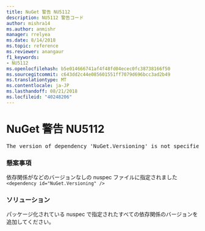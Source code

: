 ```yaml
---
title: NuGet 警告 NU5112
description: NU5112 警告コード
author: mishra14
ms.author: anmishr
manager: rrelyea
ms.date: 8/14/2018
ms.topic: reference
ms.reviewer: anangaur
f1_keywords:
- NU5112
ms.openlocfilehash: b5e014666741af4f48fd04ecec0fc38738166f50
ms.sourcegitcommit: c643dd2c44e085601551ff7079d696bcc3ad2b49
ms.translationtype: MT
ms.contentlocale: ja-JP
ms.lasthandoff: 08/21/2018
ms.locfileid: "40248206"
---
```

# <a name="nuget-warning-nu5112"></a>NuGet 警告 NU5112
<pre>The version of dependency 'NuGet.Versioning' is not specified. Specify the version of dependency and rebuild your package.</pre>

### <a name="issue"></a>懸案事項

依存関係がなどのバージョンなしの nuspec ファイルに指定されました `<dependency id="NuGet.Versioning" />`


### <a name="solution"></a>ソリューション

パッケージ化されている nuspec で指定されたすべての依存関係のバージョンを追加してください。

